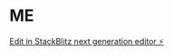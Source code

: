 # ME

[Edit in StackBlitz next generation editor ⚡️](https://stackblitz.com/~/github.com/reysajju74231/ME)